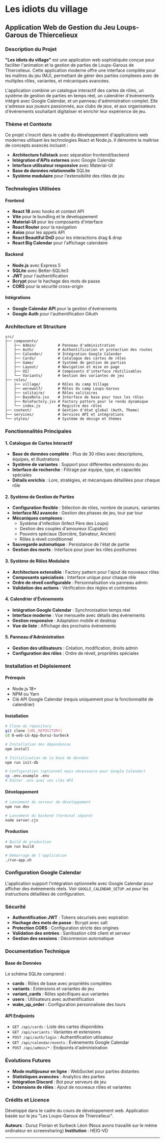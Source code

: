 # Les idiots du village
## Application Web de Gestion du Jeu Loups-Garous de Thiercelieux

### Description du Projet

**"Les idiots du village"** est une application web sophistiquée conçue pour faciliter l'animation et la gestion de parties de Loups-Garous de Thiercelieux. Cette application moderne offre une interface complète pour les maîtres du jeu (MJ), permettant de gérer des parties complexes avec de multiples rôles, variantes, et mécaniques avancées.

L'application combine un catalogue interactif des cartes de rôles, un système de gestion de parties en temps réel, un calendrier d'événements intégré avec Google Calendar, et un panneau d'administration complet. Elle s'adresse aux joueurs passionnés, aux clubs de jeux, et aux organisateurs d'événements souhaitant digitaliser et enrichir leur expérience de jeu.

### Thème et Contexte

Ce projet s'inscrit dans le cadre du développement d'applications web modernes utilisant les technologies React et Node.js. Il démontre la maîtrise de concepts avancés incluant :

- **Architecture fullstack** avec séparation frontend/backend
- **Intégration d'APIs externes** avec Google Calendar
- **Interface utilisateur responsive** avec Material-UI
- **Base de données relationnelle** SQLite
- **Système modulaire** pour l'extensibilité des rôles de jeu

### Technologies Utilisées

#### Frontend
- **React 18** avec hooks et context API
- **Vite** pour le bundling et le développement
- **Material-UI** pour les composants d'interface
- **React Router** pour la navigation
- **Axios** pour les appels API
- **React Beautiful DnD** pour les interactions drag & drop
- **React Big Calendar** pour l'affichage calendaire

#### Backend
- **Node.js** avec Express 5
- **SQLite** avec Better-SQLite3
- **JWT** pour l'authentification
- **Bcrypt** pour le hachage des mots de passe
- **CORS** pour la sécurité cross-origin

#### Intégrations
- **Google Calendar API** pour la gestion d'événements
- **Google Auth** pour l'authentification OAuth

### Architecture et Structure

```
src/
├── components/
│   ├── Admin/          # Panneau d'administration
│   ├── Auth/           # Authentification et protection des routes
│   ├── Calendar/       # Intégration Google Calendar
│   ├── Cards/          # Catalogue des cartes de rôles
│   ├── Game/           # Système de gestion de parties
│   ├── Layout/         # Navigation et mise en page
│   ├── UI/             # Composants d'interface réutilisables
│   └── Variants/       # Gestion des variantes de jeu
├── roles/
│   ├── village/        # Rôles du camp Village
│   ├── werewolf/       # Rôles du camp Loups-Garous
│   ├── solitaire/      # Rôles solitaires
│   ├── BaseRole.jsx    # Interface de base pour tous les rôles
│   ├── RoleFactory.jsx # Factory pattern pour le rendu dynamique
│   └── index.js        # Registre des rôles
├── context/            # Gestion d'état global (Auth, Theme)
├── services/           # Services API et intégrations
└── styles/             # Système de design et thèmes
```

### Fonctionnalités Principales

#### 1. Catalogue de Cartes Interactif
- **Base de données complète** : Plus de 30 rôles avec descriptions, équipes, et illustrations
- **Système de variantes** : Support pour différentes extensions du jeu
- **Interface de recherche** : Filtrage par équipe, type, et capacités spéciales
- **Détails enrichis** : Lore, stratégies, et mécaniques détaillées pour chaque rôle

#### 2. Système de Gestion de Parties
- **Configuration flexible** : Sélection de rôles, nombre de joueurs, variantes
- **Interface MJ avancée** : Gestion des phases de jeu, tour par tour
- **Mécaniques complexes** : 
  - Système d'infection (Infect Père des Loups)
  - Gestion des couples d'amoureux (Cupidon)
  - Pouvoirs spéciaux (Sorcière, Salvateur, Ancien)
  - Rôles à réveil conditionnel
- **Sauvegarde automatique** : Persistance de l'état de partie
- **Gestion des morts** : Interface pour jouer les rôles posthumes

#### 3. Système de Rôles Modulaire
- **Architecture extensible** : Factory pattern pour l'ajout de nouveaux rôles
- **Composants spécialisés** : Interface unique pour chaque rôle
- **Ordre de réveil configurable** : Personnalisation via panneau admin
- **Validation des actions** : Vérification des règles et contraintes

#### 4. Calendrier d'Événements
- **Intégration Google Calendar** : Synchronisation temps réel
- **Interface moderne** : Vue mensuelle avec détails des événements
- **Gestion responsive** : Adaptation mobile et desktop
- **Vue de liste** : Affichage des prochains événements

#### 5. Panneau d'Administration
- **Gestion des utilisateurs** : Création, modification, droits admin
- **Configuration des rôles** : Ordre de réveil, propriétés spéciales

### Installation et Déploiement

#### Prérequis
- Node.js 18+ 
- NPM ou Yarn
- Clé API Google Calendar (requis uniquement pour la fonctionnalité de calendrier)

#### Installation
```bash
# Clone du repository
git clone [URL_REPOSITORY]
cd 8-web-LG-App-Duruz-Surbeck

# Installation des dépendances
npm install

# Initialisation de la base de données
npm run init-db

# Configuration (optionnel mais nécessaire pour Google Calendar)
cp .env.example .env
# Éditer .env avec vos clés API
```

#### Développement
```bash
# Lancement du serveur de développement
npm run dev

# Lancement du backend (terminal séparé)
node server.cjs
```

#### Production
```bash
# Build de production
npm run build

# Démarrage de l'application
./run-app.sh
```

### Configuration Google Calendar

L'application support l'intégration optionnelle avec Google Calendar pour afficher des événements réels. Voir `GOOGLE_CALENDAR_SETUP.md` pour les instructions détaillées de configuration.

### Sécurité

- **Authentification JWT** : Tokens sécurisés avec expiration
- **Hachage des mots de passe** : Bcrypt avec salt
- **Protection CORS** : Configuration stricte des origines
- **Validation des entrées** : Sanitisation côté client et serveur
- **Gestion des sessions** : Déconnexion automatique

### Documentation Technique

#### Base de Données
Le schéma SQLite comprend :
- **cards** : Rôles de base avec propriétés complètes
- **variants** : Extensions et variantes de jeu
- **variant_cards** : Rôles spécifiques aux variantes
- **users** : Utilisateurs avec authentification
- **wake_up_order** : Configuration personnalisée des tours

#### API Endpoints
- `GET /api/cards` : Liste des cartes disponibles
- `GET /api/variants` : Variantes et extensions
- `POST /api/auth/login` : Authentification utilisateur
- `GET /api/calendar/events` : Événements Google Calendar
- `POST /api/admin/*` : Endpoints d'administration

### Évolutions Futures

- **Mode multijoueur en ligne** : WebSocket pour parties distantes
- **Statistiques avancées** : Analytics des parties
- **Intégration Discord** : Bot pour serveurs de jeu
- **Extensions de rôles** : Ajout de nouveaux rôles et variantes

### Crédits et Licence

Développé dans le cadre du cours de développement web. Application basée sur le jeu "Les Loups-Garous de Thiercelieux".

**Auteurs** : Duruz Florian et Surbeck Léon (Nous avons travaillé sur le même ordinateur en screensharing)
**Institution** : HEIG-VD

---

